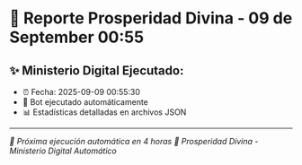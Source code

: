 # 👑 Reporte Prosperidad Divina - 09 de September 00:55

## ✨ Ministerio Digital Ejecutado:
- ⏰ Fecha: 2025-09-09 00:55:30
- 🤖 Bot ejecutado automáticamente
- 📊 Estadísticas detalladas en archivos JSON

---
*🔄 Próxima ejecución automática en 4 horas*
*👑 Prosperidad Divina - Ministerio Digital Automático*
